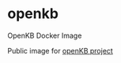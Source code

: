 # openkb
OpenKB Docker Image

Public image for [openKB project](https://github.com/mrvautin/openKB)
